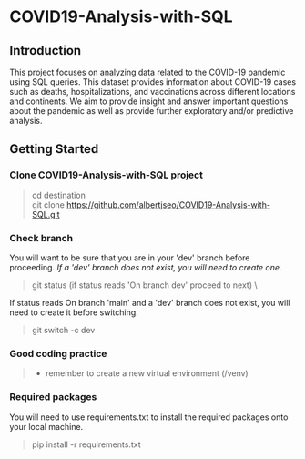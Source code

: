 # **COVID19-Analysis-with-SQL**
## Introduction
This project focuses on analyzing data related to the COVID-19 pandemic using SQL queries. This dataset provides information about COVID-19 cases such as deaths, hospitalizations, and vaccinations across different locations and continents. We aim to provide insight and answer important questions about the pandemic as well as provide further exploratory and/or predictive analysis.

## Getting Started

### Clone COVID19-Analysis-with-SQL project
>cd destination\
>git clone https://github.com/albertjseo/COVID19-Analysis-with-SQL.git

### Check branch
You will want to be sure that you are in your 'dev' branch before proceeding. *If a 'dev' branch does not exist, you will need to create one.*
> git status (if status reads 'On branch dev' proceed to next)
> \

If status reads On branch 'main' and a 'dev' branch does not exist, you will need to create it before switching.
> git switch -c dev

### Good coding practice
>* remember to create a new virtual environment (/venv)

### Required packages
You will need to use requirements.txt to install the required packages onto your local machine.
>pip install -r requirements.txt

